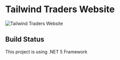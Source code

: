 # Tailwind Traders Website

![Tailwind Traders Website](Documents/Images/Website.png)

## Build Status

This project is using .NET 5 Framework
